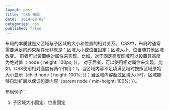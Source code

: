 ```yaml
---
layout: post
title: 'CSS 布局'
date: '2014-08-08'
categories: css
published: false
---
```


布局的本质就是父区域与子区域的大小和位置的相对关系。
CSS中，布局时通常需要满足的约束条件无非就是：区域大小或位置固定；区域大小、位置随其他区域改变。
前者可以设置绝对属性来实现。比如，对于固定高度区域可以设置其高度为绝对值（ node { height: 100px; }），
对于后者，可以使用相对属性来实现。比如，CSS使用相对高度有两个作用：1，当区域内容不足填满区域时按照区域原始大小显示（child node { height: 100%; })；当区域内容超过区域大小时，区域能够自动扩展以保证包裹内容（parent node { min-height: 100%; }）。

布局例子：
1. 子区域大小固定、位置固定
